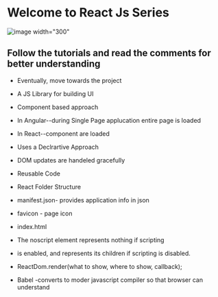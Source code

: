 # Welcome to React Js Series 

![image width="300"](https://user-images.githubusercontent.com/65382019/129563952-703e388b-1b3b-4f47-86b4-35fc5dd29e5f.png)

## Follow the tutorials and read the comments for better understanding
- Eventually, move towards the project
  
- A JS Library for building UI
- Component based approach 
- In Angular--during Single Page applucation entire page is loaded
- In React--component are loaded
- Uses a Declrartive Approach
- DOM updates are handeled gracefully
- Reusable Code
- React Folder Structure
- manifest.json- provides application info in json 
- favicon - page icon
- index.html
- The noscript element represents nothing if scripting 
- is enabled, and represents its children if scripting is disabled. 
- ReactDom.render(what to show, where to show, callback);
- Babel -converts to moder javascript compiler so that browser can understand

